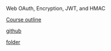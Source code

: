 Web OAuth, Encryption, JWT, and HMAC


[Course outline](https://docs.google.com/document/d/1iUem-Yt4eihj-WmNQ-xER8gspANHc9YDrSWZyWB2H94/edit?usp=sharing)

[github](https://github.com/GoesToEleven/golang-arch)

[folder](https://drive.google.com/drive/folders/1B3tEjx4bYo1uexZ0VJ3u-piRpJg1JSVR?usp=sharing)




